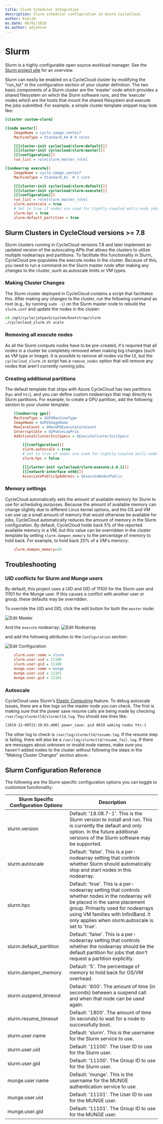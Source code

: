 ```yaml
---
title: Slurm Scheduler Integration
description: Slurm scheduler configuration in Azure CycleCloud.
author: KimliW
ms.date: 08/01/2018
ms.author: adjohnso
---
```


# Slurm

[//]: # (Need to link to the scheduler README on Github)

Slurm is a highly configurable open source workload manager. See the [Slurm project site](https://www.schedmd.com/) for an overview.

Slurm can easily be enabled on a CycleCloud cluster by modifying the "run_list" in the configuration section of your cluster definition. The two basic components of a Slurm cluster are the 'master' node which provides a shared filesystem on which the Slurm software runs, and the 'execute' nodes which are the hosts that mount the shared filesystem and execute the jobs submitted. For example, a simple cluster template snippet may look like:

``` ini
[cluster custom-slurm]

[[node master]]
    ImageName = cycle.image.centos7
    MachineType = Standard_A4 # 8 cores

    [[[cluster-init cyclecloud/slurm:default]]]
    [[[cluster-init cyclecloud/slurm:master]]]
    [[[configuration]]]
    run_list = role[slurm_master_role]

[[nodearray execute]]
    ImageName = cycle.image.centos7
    MachineType = Standard_A1  # 1 core

    [[[cluster-init cyclecloud/slurm:default]]]
    [[[cluster-init cyclecloud/slurm:execute]]]
    [[[configuration]]]
    run_list = role[slurm_master_role]
    slurm.autoscale = true
    # Set to true if nodes are used for tightly-coupled multi-node jobs
    slurm.hpc = true
    slurm.default_partition = true
```

## Slurm Clusters in CycleCloud versions >= 7.8

Slurm clusters running in CycleCloud versions 7.8 and later implement an updated version of the autoscaling APIs that allows the clusters to utilize multiple nodearrays and partitions. To facilitate this functionality in Slurm, CycleCloud pre-populates the execute nodes in the cluster. Because of this, you need to run a command on the Slurm master node after making any changes to the cluster, such as autoscale limits or VM types.

### Making Cluster Changes

The Slurm cluster deployed in CycleCloud contains a script that facilitates this. After making any changes to the cluster, run the following command as root (e.g., by running `sudo -i`) on the Slurm master node to rebuild the `slurm.conf` and update the nodes in the cluster:

``` bash
cd /opt/cycle/jetpack/system/bootstrap/slurm
./cyclecloud_slurm.sh scale
```

### Removing all execute nodes

As all the Slurm compute nodes have to be pre-created, it's required that all nodes in a cluster be completely removed when making big changes (such as VM type or Image). It is possible to remove all nodes via the UI, but the `cyclecloud_slurm.sh` script has a `remove_nodes` option that will remove any nodes that aren't currently running jobs.

### Creating additional partitions

The default template that ships with Azure CycleCloud has two partitions (`hpc` and `htc`), and you can define custom nodearrays that map directly to Slurm partitions. For example, to create a GPU partition, add the following section to your cluster template:

``` ini
    [[nodearray gpu]]
    MachineType = $GPUMachineType
    ImageName = $GPUImageName
    MaxCoreCount = $MaxGPUExecuteCoreCount
    Interruptible = $GPUUseLowPrio
    AdditionalClusterInitSpecs = $ExecuteClusterInitSpecs

        [[[configuration]]]
        slurm.autoscale = true
        # Set to true if nodes are used for tightly-coupled multi-node jobs
        slurm.hpc = false

        [[[cluster-init cyclecloud/slurm:execute:2.0.1]]]
        [[[network-interface eth0]]]
        AssociatePublicIpAddress = $ExecuteNodesPublic
```

### Memory settings

CycleCloud automatically sets the amount of available memory for Slurm to use for scheduling purposes. Because the amount of available memory can change slightly due to different Linux kernel options, and the OS and VM can use up a small amount of memory that would otherwise be available for jobs, CycleCloud automatically reduces the amount of memory in the Slurm configuration. By default, CycleCloud holds back 5% of the reported available memory in a VM, but this value can be overridden in the cluster template by setting `slurm.dampen_memory` to the percentage of memory to hold back. For example, to hold back 20% of a VM's memory:

``` ini
    slurm.dampen_memory=20
```

## Troubleshooting

### UID conflicts for Slurm and Munge users

By default, this project uses a UID and GID of 11100 for the Slurm user and 11101 for the Munge user. If this causes a conflict with another user or group, these defaults may be overridden.

To override the UID and GID, click the edit button for both the `master` node:

![Edit Master](~/images/slurmmasternodeedit.png "Edit Master")

And the `execute` nodearray:
![Edit Nodearray](~/images/slurmnodearraytab.png "Edit nodearray")

 and add the following attributes to the `Configuration` section:

![Edit Configuration](~/images/slurmnodearrayedit.png "Edit configuration")

``` ini
    slurm.user.name = slurm
    slurm.user.uid = 11100
    slurm.user.gid = 11100
    munge.user.name = munge
    munge.user.uid = 11101
    munge.user.gid = 11101
```

### Autoscale

CycleCloud uses Slurm's [Elastic Computing](https://slurm.schedmd.com/elastic_computing.html) feature. To debug autoscale issues, there are a few logs on the master node you can check. The first is making sure that the power save resume calls are being made by checking `/var/log/slurmctld/slurmctld.log`. You should see lines like:

``` bash
[2019-12-09T21:19:03.400] power_save: pid 8629 waking nodes htc-1
```

The other log to check is `/var/log/slurmctld/resume.log`. If the resume step is failing, there will also be a `/var/log/slurmctld/resume_fail.log`. If there are messages about unknown or invalid node names, make sure you haven't added nodes to the cluster without following the steps in the "Making Cluster Changes" section above.

## Slurm Configuration Reference

The following are the Slurm specific configuration options you can toggle to customize functionality:

| Slurm Specific Configuration Options | Description |
| ------------------------------------ | ----------- |
| slurm.version                        | Default: '18.08.7-1'. This is the Slurm version to install and run. This is currently the default and *only* option. In the future additional versions of the Slurm software may be supported. |
| slurm.autoscale                      | Default: 'false'. This is a per-nodearray setting that controls whether Slurm should automatically stop and start nodes in this nodearray. |
| slurm.hpc                            | Default: 'true'. This is a per-nodearray setting that controls whether nodes in the nodearray will be placed in the same placement group. Primarily used for nodearrays using VM families with InfiniBand. It only applies when slurm.autoscale is set to 'true'. |
| slurm.default_partition              | Default: 'false'. This is a per-nodearray setting that controls whether the nodearray should be the default partition for jobs that don't request a partition explicitly. |
| slurm.dampen_memory                  | Default: '5'. The percentage of memory to hold back for OS/VM overhead. |
| slurm.suspend_timeout                | Default: '600'. The amount of time (in seconds) between a suspend call and when that node can be used again. |
| slurm.resume_timeout                 | Default: '1800'. The amount of time (in seconds) to wait for a node to successfully boot. |
| slurm.user.name                      | Default: 'slurm'. This is the username for the Slurm service to use. |
| slurm.user.uid                       | Default: '11100'. The User ID to use for the Slurm user. |
| slurm.user.gid                       | Default: '11100'. The Group ID to use for the Slurm user. |
| munge.user.name                      | Default: 'munge'. This is the username for the MUNGE authentication service to use. |
| munge.user.uid                       | Default: '11101'. The User ID to use for the MUNGE user. |
| munge.user.gid                       | Default: '11101'. The Group ID to use for the MUNGE user. |
